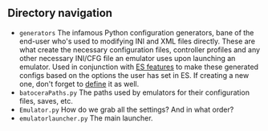## Directory navigation

 - `generators` The infamous Python configuration generators, bane of the end-user who's used to modifying INI and XML files directly. These are what create the necessary configuration files, controller profiles and any other necessary INI/CFG file an emulator uses upon launching an emulator. Used in conjunction with [ES features](https://github.com/batocera-linux/batocera.linux/blob/master/package/batocera/emulationstation/batocera-es-system/es_features.yml) to make these generated configs based on the options the user has set in ES. If creating a new one, don't forget to [define](https://github.com/batocera-linux/batocera.linux/blob/master/package/batocera/core/batocera-configgen/configgen/configgen/emulatorlauncher.py) it as well.
 - `batoceraPaths.py` The paths used by emulators for their configuration files, saves, etc.
 - `Emulator.py` How do we grab all the settings? And in what order?
 - `emulatorlauncher.py` The main launcher.
